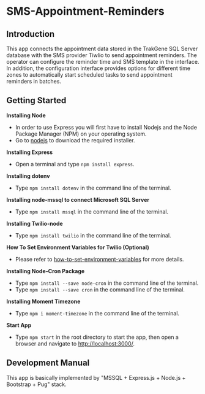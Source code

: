 # SMS-Appointment-Reminders

## Introduction
This app connects the appointment data stored in the TrakGene SQL Server database with the SMS provider Tiwlio to send appointment reminders. The operator can configure the reminder time and SMS template in the interface. In addition, the configuration interface provides options for different time zones to automatically start scheduled tasks to send appointment reminders in batches.

## Getting Started
**Installing Node**
  * In order to use Express you will first have to install Nodejs and the Node Package Manager (NPM) on your operating system. 
  * Go to [nodejs](https://nodejs.org/en/) to download the required installer.

**Installing Express**
  * Open a terminal and type `npm install express`.

**Installing dotenv**
  * Type `npm install dotenv` in the command line of the terminal.

**Installing node-mssql to connect Microsoft SQL Server**
  * Type `npm install mssql` in the command line of the terminal.

**Installing Twilio-node**
  * Type `npm install twilio` in the command line of the terminal.

**How To Set Environment Variables for Twilio (Optional)**
  * Please refer to [how-to-set-environment-variables](https://www.twilio.com/blog/2017/01/how-to-set-environment-variables.html) for more details.

**Installing Node-Cron Package**
  * Type `npm install --save node-cron` in the command line of the terminal.
  * Type `npm install --save cron` in the command line of the terminal.

**Installing Moment Timezone**
  * Type `npm i moment-timezone` in the command line of the terminal.

**Start App**
  * Type `npm start` in the root directory to start the app, then open a browser and navigate to [http://localhost:3000/](http://localhost:3000/).

## Development Manual
This app is basically implemented by "MSSQL + Express.js + Node.js + Bootstrap + Pug" stack.



